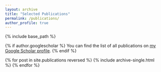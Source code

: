 ```yaml
---
layout: archive
title: "Selected Publications"
permalink: /publications/
author_profile: true
---
```


{% include base_path %}

{% if author.googlescholar %}
  You can find the list of all publications on <u><a href="{{author.googlescholar}}">my Google Scholar profile</a></u>.
{% endif %}

{% for post in site.publications reversed %}
  {% include archive-single.html %}
{% endfor %}
